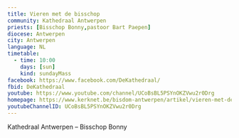 ```yaml
---
title: Vieren met de bisschop
community: Kathedraal Antwerpen
priests: [Bisschop Bonny,pastoor Bart Paepen]
diocese: Antwerpen
city: Antwerpen
language: NL
timetable:
  - time: 10:00
    days: [sun]
    kind: sundayMass
facebook: https://www.facebook.com/DeKathedraal/
fbid: DeKathedraal
youtube: https://www.youtube.com/channel/UCoBsBL5PSYnOKZVwu2r0Drg
homepage: https://www.kerknet.be/bisdom-antwerpen/artikel/vieren-met-de-bisschop?microsite=203
youtubeChannelID: UCoBsBL5PSYnOKZVwu2r0Drg
---
```

Kathedraal Antwerpen – Bisschop Bonny
